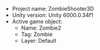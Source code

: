<!-- UNITY CODE ASSIST INSTRUCTIONS START -->
- Project name: ZombieShooter3D
- Unity version: Unity 6000.0.34f1
- Active game object:
  - Name: Zombie2
  - Tag: Zombie
  - Layer: Default
<!-- UNITY CODE ASSIST INSTRUCTIONS END -->